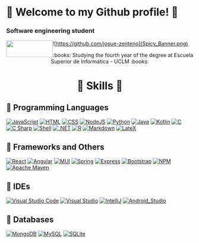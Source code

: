 # 🌌 Welcome to my Github profile! 🌌
### Software engineering student

<img src="https://esi.uclm.es/assets/esi_logo-7a426d674c8af39655a438edfffc2668fba3816e796aa1608208d8161a2c8b01.png" width="125" height="45" align = "left">

![https://github.com/josue-zenteno](Spicy_Banner.png)


<p align="center"> :books: Studying the fourth year of the degree at Escuela Superior de Informática - UCLM :books: </p>

<h1 align = "middle">🚀 Skills 🚀</h1>

## 🌃 Programming Languages
[![JavaScript](https://img.shields.io/badge/JavaScript-F7DF1E=?style=for-the-badge&logo=javascript&logoColor=white&labelColor=303A40)]()
[![HTML](https://img.shields.io/badge/HTML5-E34F26?style=for-the-badge&logo=html5&logoColor=white&labelColor=303A40)]()
[![CSS](https://img.shields.io/badge/CSS3-1572B6?style=for-the-badge&logo=css3&logoColor=white&labelColor=303A40)]()
[![NodeJS](https://img.shields.io/badge/Node.JS-43853D?style=for-the-badge&logo=node.js&logoColor=white&labelColor=303A40)]()
[![Python](https://img.shields.io/badge/Python-14354C?style=for-the-badge&logo=python&logoColor=white&labelColor=303A40)]()
[![Java](https://img.shields.io/badge/Java-FB9200?style=for-the-badge&logo=java&logoColor=white&labelColor=303A40)]()
[![Kotlin](https://img.shields.io/badge/Kotlin-0095D5?style=for-the-badge&logo=kotlin&logoColor=white&labelColor=303A40)]()
[![C](https://img.shields.io/badge/C-00599C?style=for-the-badge&logo=c&logoColor=white&labelColor=303A40)]()
[![C Sharp](https://img.shields.io/badge/C_Sharp-239120?style=for-the-badge&logo=c-sharp&logoColor=white&labelColor=303A40)]()
[![Shell](https://img.shields.io/badge/Shell-393336?style=for-the-badge&logo=gnu-bash&logoColor=white&labelColor=303A40)]()
[![.NET](https://img.shields.io/badge/VB.NET-5C2D91?style=for-the-badge&logo=.net&logoColor=white&labelColor=303A40)]()
[![R](https://img.shields.io/badge/R-276DC3?style=for-the-badge&logo=R&logoColor=white&labelColor=303A40)]()
[![Markdown](https://img.shields.io/badge/Markdown-393336?style=for-the-badge&logo=Markdown&logoColor=white&labelColor=303A40)]()
[![LateX](https://img.shields.io/badge/LaTeX-008080?style=for-the-badge&logo=Latex&logoColor=white&labelColor=303A40)]()

## 🌃 Frameworks and Others
[![React](https://img.shields.io/badge/React-0095D5?style=for-the-badge&logo=React&logoColor=white&labelColor=303A40)]()
[![Angular](https://img.shields.io/badge/angular-%23DD0031.svg?style=for-the-badge&logo=angular&logoColor=white&labelColor=303A40)]()
[![MUI](https://img.shields.io/badge/MUI-%230081CB.svg?style=for-the-badge&logo=material-ui&logoColor=white&labelColor=303A40)]()
[![Spring](https://img.shields.io/badge/spring-%236DB33F.svg?style=for-the-badge&logo=spring&logoColor=white&labelColor=303A40)]()
[![Express](https://img.shields.io/badge/Express-008080?style=for-the-badge&logo=express&logoColor=white&labelColor=303A40)]()
[![Bootstrap](https://img.shields.io/badge/Bootstrap-563D7C?style=for-the-badge&logo=bootstrap&logoColor=white&labelColor=303A40)]()
[![NPM](https://img.shields.io/badge/NPM-FB9200.svg?style=for-the-badge&logo=npm&logoColor=white&labelColor=303A40)]()
[![Apache Maven](https://img.shields.io/badge/Apache%20Maven-C71A36?style=for-the-badge&logo=Apache%20Maven&logoColor=white&labelColor=303A40)]()

## 🌃 IDEs
[![Visual Studio Code](https://img.shields.io/badge/VS_Code-0078D7?style=for-the-badge&logo=visual-studio-code&logoColor=white&labelColor=303A40)]()
[![Visual Studio](https://img.shields.io/badge/Visual_Studio-612E98?style=for-the-badge&logo=VisualStudio&logoColor=white&labelColor=303A40)]()
[![IntelliJ](https://img.shields.io/badge/IntelliJ_Idea-393336?style=for-the-badge&logo=intellij-idea&logoColor=white&labelColor=303A40)]()
[![Android_Studio](https://img.shields.io/badge/Android_Studio-3DDC84?style=for-the-badge&logo=android-studio&logoColor=white&labelColor=303A40)]()

## 🌃 Databases
[![MongoDB](https://img.shields.io/badge/MongoDB-%234ea94b.svg?style=for-the-badge&logo=mongodb&logoColor=white&labelColor=303A40)]()
[![MySQL](https://img.shields.io/badge/mysql-%2300f.svg?style=for-the-badge&logo=mysql&logoColor=white&labelColor=303A40)]()
[![SQLite](https://img.shields.io/badge/sqlite-%2307405e.svg?style=for-the-badge&logo=sqlite&logoColor=white&labelColor=303A40)]()
